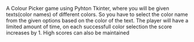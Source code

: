 A Colour Picker game using Pyhton Tkinter, where you will be given texts(color names) of different colors. So you have to select the color name from the given options based on the color of the text. The player will have a limited amount of time, on each successfull color selection the score increases by 1. High scores can also be maintained 
